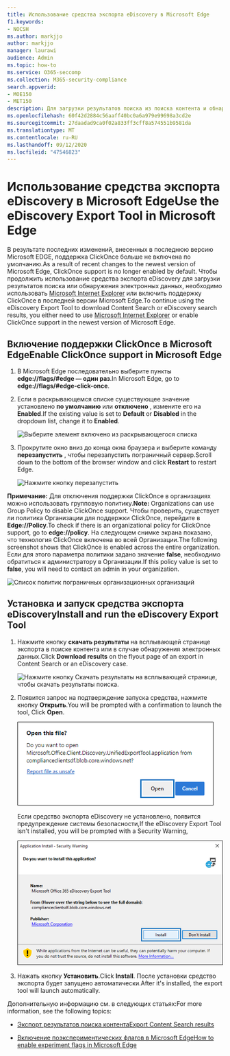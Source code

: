 ```yaml
---
title: Использование средства экспорта eDiscovery в Microsoft Edge
f1.keywords:
- NOCSH
ms.author: markjjo
author: markjjo
manager: laurawi
audience: Admin
ms.topic: how-to
ms.service: O365-seccomp
ms.collection: M365-security-compliance
search.appverid:
- MOE150
- MET150
description: Для загрузки результатов поиска из поиска контента и обнаружения электронных данных в центре безопасности и соответствия требованиям необходимо включить поддержку ClickOnce, чтобы использовать последнюю версию Microsoft Edge.
ms.openlocfilehash: 60f42d2884c56aaff40bc0a6a979e99698a3cd2e
ms.sourcegitcommit: 27daadad9ca0f02a833ff3cff8a574551b9581da
ms.translationtype: MT
ms.contentlocale: ru-RU
ms.lasthandoff: 09/12/2020
ms.locfileid: "47546823"
---
```

# <a name="use-the-ediscovery-export-tool-in-microsoft-edge"></a><span data-ttu-id="ad261-103">Использование средства экспорта eDiscovery в Microsoft Edge</span><span class="sxs-lookup"><span data-stu-id="ad261-103">Use the eDiscovery Export Tool in Microsoft Edge</span></span>

<span data-ttu-id="ad261-104">В результате последних изменений, внесенных в последнюю версию Microsoft EDGE, поддержка ClickOnce больше не включена по умолчанию.</span><span class="sxs-lookup"><span data-stu-id="ad261-104">As a result of recent changes to the newest version of Microsoft Edge, ClickOnce support is no longer enabled by default.</span></span> <span data-ttu-id="ad261-105">Чтобы продолжить использование средства экспорта eDiscovery для загрузки результатов поиска или обнаружения электронных данных, необходимо использовать [Microsoft Internet Explorer](https://support.microsoft.com/help/17621/internet-explorer-downloads) или включить поддержку ClickOnce в последней версии Microsoft Edge.</span><span class="sxs-lookup"><span data-stu-id="ad261-105">To continue using the eDiscovery Export Tool to download Content Search or eDiscovery search results, you either need to use [Microsoft Internet Explorer](https://support.microsoft.com/help/17621/internet-explorer-downloads) or enable ClickOnce support in the newest version of Microsoft Edge.</span></span>

## <a name="enable-clickonce-support-in-microsoft-edge"></a><span data-ttu-id="ad261-106">Включение поддержки ClickOnce в Microsoft Edge</span><span class="sxs-lookup"><span data-stu-id="ad261-106">Enable ClickOnce support in Microsoft Edge</span></span>

1. <span data-ttu-id="ad261-107">В Microsoft Edge последовательно выберите пункты **edge://flags/#edge — один раз**.</span><span class="sxs-lookup"><span data-stu-id="ad261-107">In Microsoft Edge, go to **edge://flags/#edge-click-once**.</span></span>

2. <span data-ttu-id="ad261-108">Если в раскрывающемся списке существующее значение установлено **по умолчанию** или **отключено** , измените его на **Enabled**.</span><span class="sxs-lookup"><span data-stu-id="ad261-108">If the existing value is set to **Default** or **Disabled** in the dropdown list, change it to **Enabled**.</span></span>

   ![Выберите элемент включено из раскрывающегося списка](../media/ClickOnceimage1.png)

3. <span data-ttu-id="ad261-110">Прокрутите окно вниз до конца окна браузера и выберите команду **перезапустить** , чтобы перезапустить пограничный сервер.</span><span class="sxs-lookup"><span data-stu-id="ad261-110">Scroll down to the bottom of the browser window and click **Restart** to restart Edge.</span></span>

   ![Нажмите кнопку перезапустить](../media/ClickOnceimage2.png)

<span data-ttu-id="ad261-112">**Примечание:** Для отключения поддержки ClickOnce в организациях можно использовать групповую политику.</span><span class="sxs-lookup"><span data-stu-id="ad261-112">**Note:** Organizations can use Group Policy to disable ClickOnce support.</span></span> <span data-ttu-id="ad261-113">Чтобы проверить, существует ли политика Организации для поддержки ClickOnce, перейдите в **Edge://Policy**.</span><span class="sxs-lookup"><span data-stu-id="ad261-113">To check if there is an organizational policy for ClickOnce support, go to **edge://policy**.</span></span> <span data-ttu-id="ad261-114">На следующем снимке экрана показано, что технология ClickOnce включена во всей Организации.</span><span class="sxs-lookup"><span data-stu-id="ad261-114">The following screenshot shows that ClickOnce is enabled across the entire organization.</span></span> <span data-ttu-id="ad261-115">Если для этого параметра политики задано значение **false**, необходимо обратиться к администратору в Организации.</span><span class="sxs-lookup"><span data-stu-id="ad261-115">If this policy value is set to **false**, you will need to contact an admin in your organization.</span></span>

![Список политик пограничных организационных организаций](../media/ClickOnceimage3.png)

## <a name="install-and-run-the-ediscovery-export-tool"></a><span data-ttu-id="ad261-117">Установка и запуск средства экспорта eDiscovery</span><span class="sxs-lookup"><span data-stu-id="ad261-117">Install and run the eDiscovery Export Tool</span></span>

1. <span data-ttu-id="ad261-118">Нажмите кнопку **скачать результаты** на всплывающей странице экспорта в поиске контента или в случае обнаружения электронных данных.</span><span class="sxs-lookup"><span data-stu-id="ad261-118">Click **Download results** on the flyout page of an export in Content Search or an eDiscovery case.</span></span>

   ![Нажмите кнопку Скачать результаты на всплывающей странице, чтобы скачать результаты поиска.](../media/ClickOnceExport1.png)

2. <span data-ttu-id="ad261-120">Появится запрос на подтверждение запуска средства, нажмите кнопку **Открыть**.</span><span class="sxs-lookup"><span data-stu-id="ad261-120">You will be prompted with a confirmation to launch the tool, Click **Open**.</span></span>

   ![Нажмите кнопку Открыть, чтобы запустить средство экспорта eDiscovery](../media/ClickOnceimage4.png)

   <span data-ttu-id="ad261-122">Если средство экспорта eDiscovery не установлено, появится предупреждение системы безопасности,</span><span class="sxs-lookup"><span data-stu-id="ad261-122">If the eDiscovery Export Tool isn't installed, you will be prompted with a Security Warning,</span></span> 

   ![Нажмите кнопку установить, чтобы установить средство экспорта обнаружения электронных данных](../media/ClickOnceimage5.png)

3. <span data-ttu-id="ad261-124">Нажать кнопку **Установить**.</span><span class="sxs-lookup"><span data-stu-id="ad261-124">Click **Install**.</span></span> <span data-ttu-id="ad261-125">После установки средство экспорта будет запущено автоматически.</span><span class="sxs-lookup"><span data-stu-id="ad261-125">After it's installed, the export tool will launch automatically.</span></span>

<span data-ttu-id="ad261-126">Дополнительную информацию см. в следующих статьях:</span><span class="sxs-lookup"><span data-stu-id="ad261-126">For more information, see the following topics:</span></span>

- [<span data-ttu-id="ad261-127">Экспорт результатов поиска контента</span><span class="sxs-lookup"><span data-stu-id="ad261-127">Export Content Search results</span></span>](export-search-results.md)

- [<span data-ttu-id="ad261-128">Включение поэкспериментических флагов в Microsoft Edge</span><span class="sxs-lookup"><span data-stu-id="ad261-128">How to enable experiment flags in Microsoft Edge</span></span>](https://microsoftedgesupport.microsoft.com/hc/articles/360034075294-How-to-enable-experiment-flags-in-Microsoft-Edge-Insider-channels)
